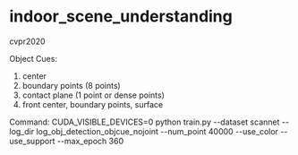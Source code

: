 # indoor_scene_understanding
cvpr2020

Object Cues:
1. center
2. boundary points (8 points)
3. contact plane (1 point or dense points)
4. front center, boundary points, surface

Command:
CUDA_VISIBLE_DEVICES=0 python train.py --dataset scannet --log_dir log_obj_detection_objcue_nojoint --num_point 40000 --use_color --use_support --max_epoch 360
